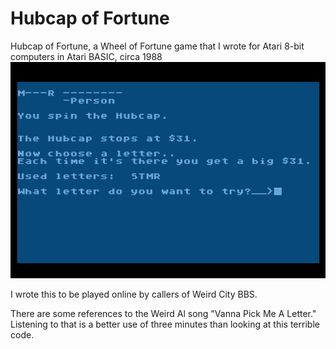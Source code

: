# Hubcap of Fortune
Hubcap of Fortune, a Wheel of Fortune game that I wrote for Atari 8-bit computers in Atari BASIC, circa 1988
![screenshot](hubcap.png)

I wrote this to be played online by callers of Weird City BBS. 

There are some references to the Weird Al song "Vanna Pick Me A Letter." Listening to that is a better use of three minutes than looking at this terrible code.
